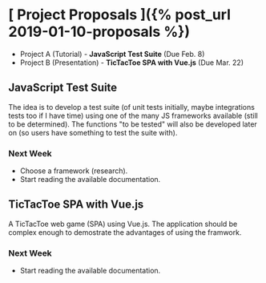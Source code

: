 # [ Project Proposals ]({% post_url 2019-01-10-proposals %})

- Project A (Tutorial) - **JavaScript Test Suite** (Due Feb. 8)
- Project B (Presentation) - **TicTacToe SPA with Vue.js** (Due Mar. 22)

## JavaScript Test Suite

The idea is to develop a test suite (of unit tests initially, maybe integrations tests too if I have time) using one of the many JS frameworks available (still to be determined). The functions "to be tested" will also be developed later on (so users have something to test the suite with).

### Next Week

- Choose a framework (research).
- Start reading the available documentation.

## TicTacToe SPA with Vue.js

A TicTacToe web game (SPA) using Vue.js. The application should be complex enough to demostrate the advantages of using the framwork.

### Next Week

- Start reading the available documentation.
